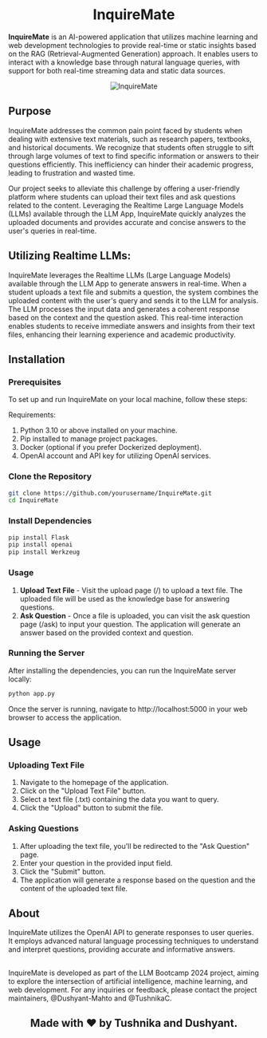 <div align="center">

# InquireMate

</div>

**InquireMate** is an AI-powered application that utilizes machine learning and web development technologies to provide real-time or static insights based on the RAG (Retrieval-Augmented Generation) approach. It enables users to interact with a knowledge base through natural language queries, with support for both real-time streaming data and static data sources.

<div align="center">
  <img src="https://github.com/Dushyant-Mahto/InquireMate/blob/main/LLM_Bootcamp.gif" alt="InquireMate">
</div>

## Purpose
InquireMate addresses the common pain point faced by students when dealing with extensive text materials, such as research papers, textbooks, and historical documents. We recognize that students often struggle to sift through large volumes of text to find specific information or answers to their questions efficiently. This inefficiency can hinder their academic progress, leading to frustration and wasted time.

Our project seeks to alleviate this challenge by offering a user-friendly platform where students can upload their text files and ask questions related to the content. Leveraging the Realtime Large Language Models (LLMs) available through the LLM App, InquireMate quickly analyzes the uploaded documents and provides accurate and concise answers to the user's queries in real-time.

## Utilizing Realtime LLMs:
InquireMate leverages the Realtime LLMs (Large Language Models) available through the LLM App to generate answers in real-time. When a student uploads a text file and submits a question, the system combines the uploaded content with the user's query and sends it to the LLM for analysis. The LLM processes the input data and generates a coherent response based on the context and the question asked. This real-time interaction enables students to receive immediate answers and insights from their text files, enhancing their learning experience and academic productivity.

## Installation

### Prerequisites
To set up and run InquireMate on your local machine, follow these steps:

Requirements:

1. Python 3.10 or above installed on your machine.
2. Pip installed to manage project packages.
3. Docker (optional if you prefer Dockerized deployment).
4. OpenAI account and API key for utilizing OpenAI services.

### Clone the Repository

```bash
git clone https://github.com/yourusername/InquireMate.git
cd InquireMate
```

### Install Dependencies

```bash
pip install Flask
pip install openai
pip install Werkzeug
```

### Usage


1. **Upload Text File** - Visit the upload page (/) to upload a text file. The uploaded file will be used as the knowledge base for answering questions.
2. **Ask Question** - Once a file is uploaded, you can visit the ask question page (/ask) to input your question. The application will generate an answer based on the provided context and question.


### Running the Server

After installing the dependencies, you can run the InquireMate server locally:

```bash
python app.py
```
Once the server is running, navigate to http://localhost:5000 in your web browser to access the application.

## Usage

### Uploading Text File

1. Navigate to the homepage of the application.
2. Click on the "Upload Text File" button.
3. Select a text file (.txt) containing the data you want to query.
4. Click the "Upload" button to submit the file.

### Asking Questions

1.  After uploading the text file, you'll be redirected to the "Ask Question" page.
2. Enter your question in the provided input field.
3. Click the "Submit" button.
4. The application will generate a response based on the question and the content of the uploaded text file.

## About

InquireMate utilizes the OpenAI API to generate responses to user queries. It employs advanced natural language processing techniques to understand and interpret questions, providing accurate and informative answers.

##
InquireMate is developed as part of the LLM Bootcamp 2024 project, aiming to explore the intersection of artificial intelligence, machine learning, and web development. For any inquiries or feedback, please contact the project maintainers, @Dushyant-Mahto and @TushnikaC.

<div align="center">

## Made with ❤️ by Tushnika and Dushyant.

</div>
